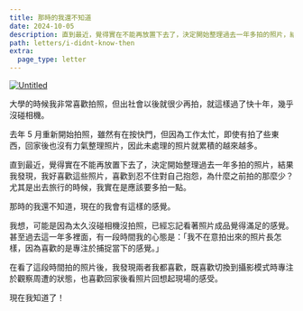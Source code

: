 ```yaml
---
title: 那時的我還不知道
date: 2024-10-05
description: 直到最近，覺得實在不能再放置下去了，決定開始整理過去一年多拍的照片，結果我發現，我好喜歡這些照片，喜歡到忍不住對自己抱怨，為什麼之前拍的那麼少？尤其是出去旅行的時候，我實在是應該要多拍一點。那時的我還不知道，現在的我會有這樣的感覺。
path: letters/i-didnt-know-then
extra:
  page_type: letter
---
```


<a href="https://image-webp.pinchlime.com/Untitled-20240928-1_PaKkyC.jpg" data-fancybox data-caption="Untitled">
  <img src="https://image-webp.pinchlime.com/Untitled-20240928-1_PaKkyC.jpg" loading="lazy" alt="Untitled" align="center" />
</a>


大學的時候我非常喜歡拍照，但出社會以後就很少再拍，就這樣過了快十年，幾乎沒碰相機。

去年 5 月重新開始拍照，雖然有在按快門，但因為工作太忙，即使有拍了些東西，回家後也沒有力氣整理照片，因此未處理的照片就累積的越來越多。

直到最近，覺得實在不能再放置下去了，決定開始整理過去一年多拍的照片，結果我發現，我好喜歡這些照片，喜歡到忍不住對自己抱怨，為什麼之前拍的那麼少？尤其是出去旅行的時候，我實在是應該要多拍一點。

那時的我還不知道，現在的我會有這樣的感覺。

我想，可能是因為太久沒碰相機沒拍照，已經忘記看著照片成品覺得滿足的感覺。甚至過去這一年多裡面，有一段時間我的心態是：「我不在意拍出來的照片長怎樣，因為喜歡的是專注於捕捉當下的感覺。」

在看了這段時間拍的照片後，我發現兩者我都喜歡，既喜歡切換到攝影模式時專注於觀察周遭的狀態，也喜歡回家後看照片回想起現場的感受。

現在我知道了！